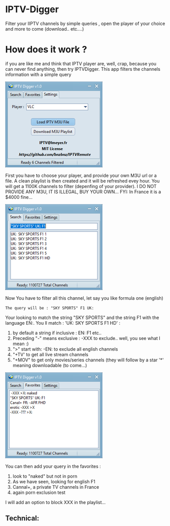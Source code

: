 # IPTV-Digger
Filter your IIPTV channels by simple queries , open the player of your choice and more to come (download.. etc....)

# How does it work ?
if you are like me and think that IPTV player are, well, crap, because you can never find anything, then try IPTVDigger.
This app filters the channels information with a simple query

![image info](Images/screen1.png)

First you have to choose your player, and provide your own M3U url or a file.
A clean playlist is then created and it will be refreshed evey hour.
You will get  a 1100K channels to filter (depenfing of your provider).
I DO NOT PROVIDE ANY M3U, IT IS ILLEGAL, BUY YOUR OWN...
FYI: In France it is a $4000 fine...

![image info](Images/screen2.png)

Now You have to filter all this channel, let say you like formula one (english)
```Delphi
The query will be : "SKY SPORTS" F1 UK:
```
Your looking to match the string "SKY SPORTS" and the string F1 with the language EN:. You ll match : 'UK:  SKY SPORTS F1 HD' :
1. by default a string if inclusive : EN: F1 etc..
2. Preceding "-" means exclusive : -XXX to exclude.. well, you see what I mean :)
3. ">" start with: -EN: to exclude all english channels
4. "+TV' to get all live stream channels
5. "+MOV" to get only movies/series channels (they will follow by a star '*' meaning downloadable (to come...)

![image info](Images/screen3.png)

You can then add your query in the favorites :
1. look to "naked" but not in porn
2. As we have seen, looking for english F1
3. Cannal+, a private TV channels in France
4. again porn exclusion test

I will add an option to block XXX in the playlist...

Technical:
--------------

























